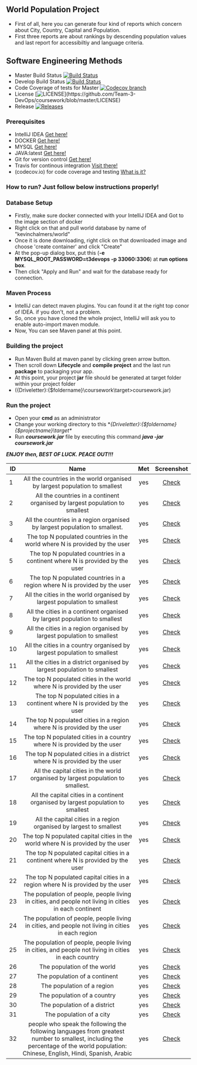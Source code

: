 ## World Population Project
- First of all, here you can generate four kind of reports which concern about City, Country, Capital and Population.
- First three reports are about rankings by descending population values and last report for accessibiltiy and language criteria. 

## Software Engineering Methods

- Master Build Status [![Build Status](https://travis-ci.com/Team-3-DevOps/coursework.svg?branch=master)](https://travis-ci.com/Team-3-DevOps/coursework)
- Develop Build Status [![Build Status](https://travis-ci.com/Team-3-DevOps/coursework.svg?branch=master)](https://travis-ci.com/Team-3-DevOps/coursework)
- Code Coverage of tests for Master [![Codecov branch](https://img.shields.io/codecov/c/github/Team-3-DevOps/coursework/master?style=plastic&logo=Codecov)](https://img.shields.io/codecov/c/github/Team-3-DevOps/coursework)
- License [![LICENSE](https://img.shields.io/github/license/Team-3-DevOps/coursework.svg?)](https://github.com/Team-3-DevOps/coursework/blob/master/LICENSE)
- Release [![Releases](https://img.shields.io/github/release/Team-3-DevOps/coursework/all.svg?style=plastic)](https://github.com/Team-3-DevOps/coursework/releases)

### Prerequisites
* IntelliJ IDEA [Get here!](https://www.jetbrains.com/)
* DOCKER [Get here!](https://hub.docker.com/)
* MYSQL [Get here!](https://dev.mysql.com/downloads/installer/)
* JAVA:latest [Get here!](https://www.oracle.com/technetwork/java/javase/downloads/index.html)
* Git for version control [Get here!](https://git-scm.com/downloads)
* Travis for continous integration [Visit there!](https://travis-ci.com/)
* (codecov.io) for code coverage and testing [What is it?](https://codecov.io/)

### How to run? Just follow below instructions properly!
### Database Setup
* Firstly, make sure docker connected with your IntelliJ IDEA and Got to the image section of docker
* Right click on that and pull world database by name of "kevinchalmers/world"
* Once it is done downloading, right click on that downloaded image and choose 'create container' and click "Create"
* At the pop-up dialog box, put this (**-e MYSQL_ROOT_PASSWORD=t3devops -p 33060:3306**) at __run options box__. 
* Then click "Apply and Run" and wait for the database ready for connection. 

### Maven Process
* IntelliJ can detect maven plugins. You can found it at the right top conor of IDEA. if you don't, not a problem.
* So, once you have cloned the whole project, IntelliJ will ask you to enable auto-import maven module.
* Now, You can see Maven panel at this point.

### Building the project
* Run Maven Build at maven panel by clicking green arrow button. 
* Then scroll down **Lifecycle** and **compile project** and the last run **package** to packaging your app. 
* At this point, your project **jar** file should be generated at target folder within your project folder
* ({Driveletter}:\{$foldername}\coursework\target>coursework.jar) 

### Run the project 
* Open your **cmd** as an administrator  
* Change your working directory to this **{Driveletter}:\{$foldername}\{$projectname}\target\**
* Run ***coursework.jar*** file by executing this command ***java -jar coursework.jar***

***ENJOY then, BEST OF LUCK. PEACE OUT!!!***


| ID | Name | Met | Screenshot | 
| -- |:--------:|:-----------:|:------------:|
| 1 | All the countries in the world organised by largest population to smallest | yes | [Check](https://github.com/Team-3-DevOps/coursework/blob/master/screenshots/Screenshot%20(1).png) | 
| 2 | All the countries in a continent organised by largest population to smallest | yes| [Check](https://github.com/Team-3-DevOps/coursework/blob/master/screenshots/Screenshot%20(2).png) | 
| 3 | All the countries in a region organised by largest population to smallest. | yes| [Check](https://github.com/Team-3-DevOps/coursework/blob/master/screenshots/Screenshot%20(3).png) | 
| 4 | The top N populated countries in the world where N is provided by the user | yes| [Check](https://github.com/Team-3-DevOps/coursework/blob/master/screenshots/Screenshot%20(4).png) | 
| 5 | The top N populated countries in a continent where N is provided by the user | yes| [Check](https://github.com/Team-3-DevOps/coursework/blob/master/screenshots/Screenshot%20(5).png) | 
| 6 | The top N populated countries in a region where N is provided by the user | yes| [Check](https://github.com/Team-3-DevOps/coursework/blob/master/screenshots/Screenshot%20(6).png) | 
| 7 | All the cities in the world organised by largest population to smallest | yes| [Check](https://github.com/Team-3-DevOps/coursework/blob/master/screenshots/Screenshot%20(7).png) | 
| 8 | All the cities in a continent organised by largest population to smallest | yes| [Check](https://github.com/Team-3-DevOps/coursework/blob/master/screenshots/Screenshot%20(8).png) | 
| 9 | All the cities in a region organised by largest population to smallest | yes| [Check](https://github.com/Team-3-DevOps/coursework/blob/master/screenshots/Screenshot%20(9).png) | 
| 10 | All the cities in a country organised by largest population to smallest | yes| [Check](https://github.com/Team-3-DevOps/coursework/blob/master/screenshots/Screenshot%20(10).png) | 
| 11 | All the cities in a district organised by largest population to smallest | yes| [Check](https://github.com/Team-3-DevOps/coursework/blob/master/screenshots/Screenshot%20(11).png) | 
| 12 | The top N populated cities in the world where N is provided by the user | yes| [Check](https://github.com/Team-3-DevOps/coursework/blob/master/screenshots/Screenshot%20(12).png) | 
| 13 | The top N populated cities in a continent where N is provided by the user | yes| [Check](https://github.com/Team-3-DevOps/coursework/blob/master/screenshots/Screenshot%20(13).png) | 
| 14 | The top N populated cities in a region where N is provided by the user | yes| [Check](https://github.com/Team-3-DevOps/coursework/blob/master/screenshots/Screenshot%20(14).png) | 
| 15 |The top N populated cities in a country where N is provided by the user | yes| [Check](https://github.com/Team-3-DevOps/coursework/blob/master/screenshots/Screenshot%20(15).png) | 
| 16 | The top N populated cities in a district where N is provided by the user | yes| [Check](https://github.com/Team-3-DevOps/coursework/blob/master/screenshots/Screenshot%20(16).png) | 
| 17 | All the capital cities in the world organised by largest population to smallest.| yes| [Check](https://github.com/Team-3-DevOps/coursework/blob/master/screenshots/Screenshot%20(17).png) | 
| 18 | All the capital cities in a continent organised by largest population to smallest| yes| [Check](https://github.com/Team-3-DevOps/coursework/blob/master/screenshots/Screenshot%20(18).png) |
| 19 |All the capital cities in a region organised by largest to smallest | yes| [Check](https://github.com/Team-3-DevOps/coursework/blob/master/screenshots/Screenshot%20(19).png) | 
| 20 | The top N populated capital cities in the world where N is provided by the user | yes| [Check](https://github.com/Team-3-DevOps/coursework/blob/master/screenshots/Screenshot%20(20).png) | 
| 21 | The top N populated capital cities in a continent where N is provided by the user | yes| [Check](https://github.com/Team-3-DevOps/coursework/blob/master/screenshots/Screenshot%20(21).png) | 
| 22 | The top N populated capital cities in a region where N is provided by the user| yes| [Check](https://github.com/Team-3-DevOps/coursework/blob/master/screenshots/Screenshot%20(22).png) | 
| 23 | The population of people, people living in cities, and people not living in cities in each continent| yes| [Check](https://github.com/Team-3-DevOps/coursework/blob/master/screenshots/Screenshot%20(23).png) | 
| 24 | The population of people, people living in cities, and people not living in cities in each region| yes| [Check](https://github.com/Team-3-DevOps/coursework/blob/master/screenshots/Screenshot%20(24).png) | 
| 25 |The population of people, people living in cities, and people not living in cities in each country| yes| [Check](https://github.com/Team-3-DevOps/coursework/blob/master/screenshots/Screenshot%20(25).png) | 
| 26 | The population of the world| yes| [Check](https://github.com/Team-3-DevOps/coursework/blob/master/screenshots/Screenshot%20(26).png) | 
| 27 | The population of a continent | yes| [Check](https://github.com/Team-3-DevOps/coursework/blob/master/screenshots/Screenshot%20(27).png) | 
| 28 | The population of a region | yes| [Check](https://github.com/Team-3-DevOps/coursework/blob/master/screenshots/Screenshot%20(28).png) | 
| 29 | The population of a country| yes| [Check](https://github.com/Team-3-DevOps/coursework/blob/master/screenshots/Screenshot%20(29).png) | 
| 30 | The population of a district | yes| [Check](https://github.com/Team-3-DevOps/coursework/blob/master/screenshots/Screenshot%20(30).png) | 
| 31 |The population of a city | yes| [Check](https://github.com/Team-3-DevOps/coursework/blob/master/screenshots/Screenshot%20(31).png) | 
| 32 |people who speak the following the following languages from greatest number to smallest, including the percentage of the world population: Chinese, English, Hindi, Spanish, Arabic | yes| [Check](https://github.com/Team-3-DevOps/coursework/blob/master/screenshots/Screenshot%20(32).png) | 




